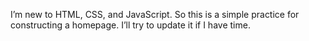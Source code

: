 I’m new to HTML, CSS, and JavaScript. So this is a simple practice for constructing a homepage. I’ll try to update it if I have time. 